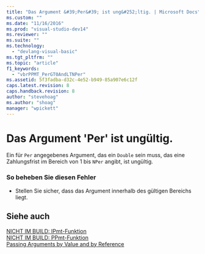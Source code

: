 ```yaml
---
title: "Das Argument &#39;Per&#39; ist ung&#252;ltig. | Microsoft Docs"
ms.custom: ""
ms.date: "11/16/2016"
ms.prod: "visual-studio-dev14"
ms.reviewer: ""
ms.suite: ""
ms.technology: 
  - "devlang-visual-basic"
ms.tgt_pltfrm: ""
ms.topic: "article"
f1_keywords: 
  - "vbrPPMT_PerGT0AndLTNPer"
ms.assetid: 5f3fadba-d32c-4e52-b949-85a907e6c12f
caps.latest.revision: 8
caps.handback.revision: 8
author: "stevehoag"
ms.author: "shoag"
manager: "wpickett"
---
```

# Das Argument &#39;Per&#39; ist ung&#252;ltig.
Ein für `Per` angegebenes Argument, das ein `Double` sein muss, das eine Zahlungsfrist im Bereich von 1 bis `NPer` angibt, ist ungültig.  
  
### So beheben Sie diesen Fehler  
  
-   Stellen Sie sicher, dass das Argument innerhalb des gültigen Bereichs liegt.  
  
## Siehe auch  
 [NICHT IM BUILD: IPmt\-Funktion](http://msdn.microsoft.com/de-de/c0cce8e3-c661-4ed5-be52-70fe6e0e1b28)   
 [NICHT IM BUILD: PPmt\-Funktion](http://msdn.microsoft.com/de-de/9b20cd53-c9d6-4916-9e84-0eb84667a921)   
 [Passing Arguments by Value and by Reference](../../visual-basic/programming-guide/language-features/procedures/passing-arguments-by-value-and-by-reference.md)